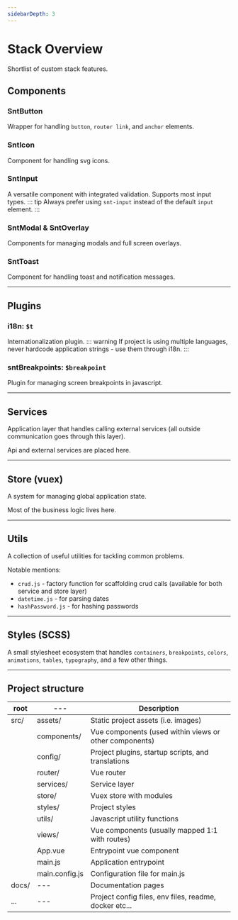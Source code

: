 ```yaml
---
sidebarDepth: 3
---
```


# Stack Overview

Shortlist of custom stack features.

## Components

### SntButton

Wrapper for handling `button`, `router link`, and `anchor` elements.

### SntIcon

Component for handling svg icons.

### SntInput

A versatile component with integrated validation. Supports most input types.
::: tip
Always prefer using `snt-input` instead of the default `input` element.
:::

### SntModal & SntOverlay

Components for managing modals and full screen overlays.

### SntToast

Component for handling toast and notification messages.

---

## Plugins

### i18n: `$t`

Internationalization plugin.
::: warning
If project is using multiple languages, never hardcode application strings - use them through i18n.
:::

### sntBreakpoints: `$breakpoint`

Plugin for managing screen breakpoints in javascript.

---

## Services

Application layer that handles calling external services (all outside communication goes through this layer).

Api and external services are placed here.

---

## Store (vuex)

A system for managing global application state.

Most of the business logic lives here.

---

## Utils

A collection of useful utilities for tackling common problems.

Notable mentions:

- `crud.js` - factory function for scaffolding crud calls (available for both service and store layer)
- `datetime.js` - for parsing dates
- `hashPassword.js` - for hashing passwords

---

## Styles (SCSS)

A small stylesheet ecosystem that handles `containers`, `breakpoints`, `colors`, `animations`, `tables`, `typography`, and a few other things.

---

## Project structure

| root  | ---            | Description                                            |
| ----- | -------------- | ------------------------------------------------------ |
| src/  | assets/        | Static project assets (i.e. images)                    |
|       | components/    | Vue components (used within views or other components) |
|       | config/        | Project plugins, startup scripts, and translations     |
|       | router/        | Vue router                                             |
|       | services/      | Service layer                                          |
|       | store/         | Vuex store with modules                                |
|       | styles/        | Project styles                                         |
|       | utils/         | Javascript utility functions                           |
|       | views/         | Vue components (usually mapped 1:1 with routes)        |
|       | App.vue        | Entrypoint vue component                               |
|       | main.js        | Application entrypoint                                 |
|       | main.config.js | Configuration file for main.js                         |
| docs/ | ---            | Documentation pages                                    |
| ...   | ---            | Project config files, env files, readme, docker etc... |
